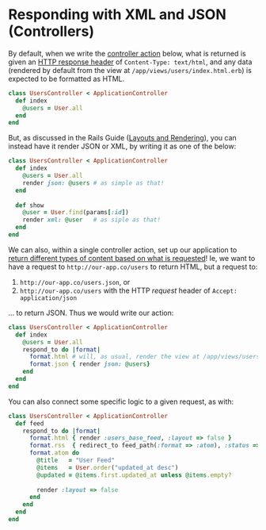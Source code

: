 # Responding with XML and JSON (Controllers)

By default, when we write the [controller action](http://edgeguides.rubyonrails.org/action_controller_overview.html#methods-and-actions) below, what is returned is given an [HTTP response header](http://en.wikipedia.org/wiki/List_of_HTTP_header_fields#Response_fields) of `Content-Type: text/html`, and any data (rendered by default from the view at `/app/views/users/index.html.erb`) is expected to be formatted as HTML.

```ruby
class UsersController < ApplicationController
  def index
    @users = User.all
  end
end
```

But, as discussed in the Rails Guide ([Layouts and Rendering](http://guides.rubyonrails.org/layouts_and_rendering.html#rendering-json)), you can instead have it render JSON or XML, by writing it as one of the below:

```ruby
class UsersController < ApplicationController
  def index
    @users = User.all
    render json: @users # as simple as that!
  end
  
  def show
    @user = User.find(params[:id])
    render xml: @user   # as siple as that!
  end
end
```

We can also, within a single controller action, set up our application to [return different types of content based on what is requested](http://edgeguides.rubyonrails.org/action_controller_overview.html#rendering-xml-and-json-data)! Ie, we want to have a request to `http://our-app.co/users` to return HTML, but a request to:

1. `http://our-app.co/users.json`, or 
2. `http://our-app.co/users` with the HTTP *request* header of `Accept: application/json`

... to return JSON. Thus we would write our action:

```ruby
class UsersController < ApplicationController
  def index
    @users = User.all
    respond_to do |format|
      format.html # will, as usual, render the view at /app/views/users/index.html.erb
      format.json { render json: @users}
    end
  end
end
```

You can also connect some specific logic to a given request, as with:

```ruby
class UsersController < ApplicationController
  def feed
    respond_to do |format|
      format.html { render :users_base_feed, :layout => false }
      format.rss  { redirect_to feed_path(:format => :atom), :status => :moved_permanently }
      format.atom do
        @title   = "User Feed"
        @items   = User.order("updated_at desc")
        @updated = @items.first.updated_at unless @items.empty?
        
        render :layout => false
      end
    end
  end
end
```
